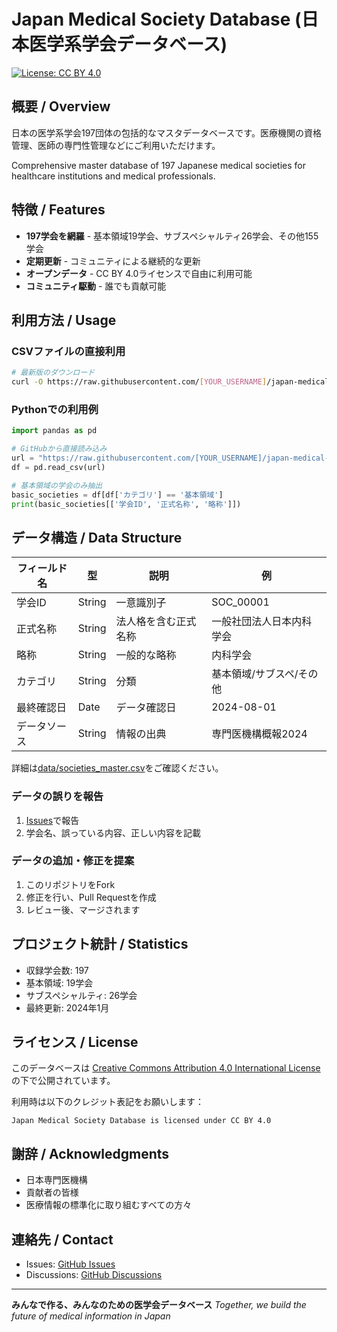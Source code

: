 # Japan Medical Society Database (日本医学系学会データベース)

[![License: CC BY 4.0](https://img.shields.io/badge/License-CC_BY_4.0-lightgrey.svg)](https://creativecommons.org/licenses/by/4.0/)

## 概要 / Overview

日本の医学系学会197団体の包括的なマスタデータベースです。医療機関の資格管理、医師の専門性管理などにご利用いただけます。

Comprehensive master database of 197 Japanese medical societies for healthcare institutions and medical professionals.

## 特徴 / Features

- **197学会を網羅** - 基本領域19学会、サブスペシャルティ26学会、その他155学会
- **定期更新** - コミュニティによる継続的な更新
- **オープンデータ** - CC BY 4.0ライセンスで自由に利用可能
- **コミュニティ駆動** - 誰でも貢献可能

## 利用方法 / Usage

### CSVファイルの直接利用
```bash
# 最新版のダウンロード
curl -O https://raw.githubusercontent.com/[YOUR_USERNAME]/japan-medical-society-database/main/data/societies_master.csv
```

### Pythonでの利用例
```python
import pandas as pd

# GitHubから直接読み込み
url = "https://raw.githubusercontent.com/[YOUR_USERNAME]/japan-medical-society-database/main/data/societies_master.csv"
df = pd.read_csv(url)

# 基本領域の学会のみ抽出
basic_societies = df[df['カテゴリ'] == '基本領域']
print(basic_societies[['学会ID', '正式名称', '略称']])
```

## データ構造 / Data Structure

| フィールド名 | 型 | 説明 | 例 |
|------------|---|------|-----|
| 学会ID | String | 一意識別子 | SOC_00001 |
| 正式名称 | String | 法人格を含む正式名称 | 一般社団法人日本内科学会 |
| 略称 | String | 一般的な略称 | 内科学会 |
| カテゴリ | String | 分類 | 基本領域/サブスペ/その他 |
| 最終確認日 | Date | データ確認日 | 2024-08-01 |
| データソース | String | 情報の出典 | 専門医機構概報2024 |

詳細は[data/societies_master.csv](data/societies_master.csv)をご確認ください。

### データの誤りを報告
1. [Issues](https://github.com/[YOUR_USERNAME]/japan-medical-society-database/issues)で報告
2. 学会名、誤っている内容、正しい内容を記載

### データの追加・修正を提案
1. このリポジトリをFork
2. 修正を行い、Pull Requestを作成
3. レビュー後、マージされます

## プロジェクト統計 / Statistics

- 収録学会数: 197
- 基本領域: 19学会
- サブスペシャルティ: 26学会
- 最終更新: 2024年1月

## ライセンス / License

このデータベースは [Creative Commons Attribution 4.0 International License](https://creativecommons.org/licenses/by/4.0/) の下で公開されています。

利用時は以下のクレジット表記をお願いします：
```
Japan Medical Society Database is licensed under CC BY 4.0
```

## 謝辞 / Acknowledgments

- 日本専門医機構
- 貢献者の皆様
- 医療情報の標準化に取り組むすべての方々

## 連絡先 / Contact

- Issues: [GitHub Issues](https://github.com/[YOUR_USERNAME]/japan-medical-society-database/issues)
- Discussions: [GitHub Discussions](https://github.com/[YOUR_USERNAME]/japan-medical-society-database/discussions)

---

**みんなで作る、みんなのための医学会データベース**
*Together, we build the future of medical information in Japan*
